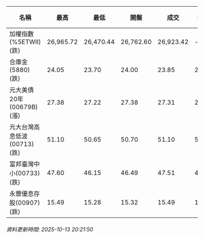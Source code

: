 | 名稱 | 最高 | 最低 | 開盤 | 成交 | 均價 | 成交金額(億) | 昨收 | 漲跌幅 | 漲跌 | 總量 | 昨量 | 振幅 |
| -------- | -------- | -------- | -------- |-------- | -------- | -------- |-------- |-------- |-------- | -------- | -------- |-------- |
|加權指數(%5ETWII) (跌)|26,965.72|26,470.44|26,762.60|26,923.42|-|5,853.69|27,301.92|1.39%|378.50|10,089,377|0|1.81%|
|合庫金(5880) (跌)|24.05|23.70|24.00|23.85|23.86|4.45|24.05|0.83%|0.20|18,640|13,960|1.46%|
|元大美債20年(00679B) (漲)|27.38|27.22|27.38|27.31|27.28|18.38|26.90|1.52%|0.41|67,375|33,501|0.59%|
|元大台灣高息低波(00713) (跌)|51.10|50.65|50.70|51.10|50.88|7.68|51.40|0.58%|0.30|15,094|9,554|0.88%|
|富邦臺灣中小(00733) (跌)|47.60|46.15|46.49|47.51|47.21|0.565|48.45|1.94%|0.94|1,196|1,218|2.99%|
|永豐優息存股(00907) (跌)|15.49|15.28|15.32|15.49|15.38|0.150|15.60|0.71%|0.11|973|1,305|1.35%|
###### 資料更新時間: 2025-10-13 20:21:50